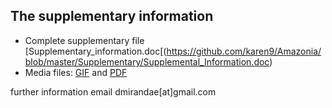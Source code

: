 ## __The supplementary information__

- Complete supplementary file [Supplementary_information.doc[(https://github.com/karen9/Amazonia/blob/master/Supplementary/Supplemental_Information.doc)
- Media files: [GIF](https://github.com/karen9/Amazonia/tree/master/Supplementary/media) and [PDF](https://github.com/karen9/Amazonia/tree/master/Supplementary/media/PDF)

further information email dmirandae[at]gmail.com
